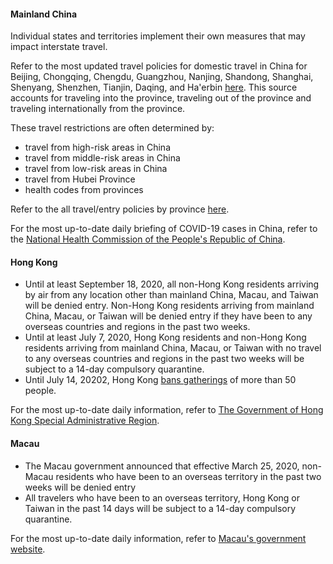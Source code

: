 #### Mainland China

Individual states and territories implement their own measures that may impact interstate travel.

Refer to the most updated travel policies for domestic travel in China for Beijing, Chongqing, Chengdu, Guangzhou, Nanjing, Shandong, Shanghai, Shenyang, Shenzhen, Tianjin, Daqing, and Ha'erbin [here](https://www.europeanchamber.com.cn/en/national-news/3188/travel_policies_to_and_from_cities_in_china). This source accounts for traveling into the province, traveling out of the province and traveling internationally from the province.

These travel restrictions are often determined by:

- travel from high-risk areas in China
- travel from middle-risk areas in China
- travel from low-risk areas in China
- travel from Hubei Province
- health codes from provinces

Refer to the all travel/entry policies by province [here](https://www.china-briefing.com/news/wp-content/uploads/2020/05/Travel-_-Entry-Policy-By-Province-As-of-May-24.jpg).

For the most up-to-date daily briefing of COVID-19 cases in China, refer to the [National Health Commission of the People's Republic of China](http://en.nhc.gov.cn/2020-06/16/c_80776.htm).

#### Hong Kong

- Until at least September 18, 2020, all non-Hong Kong residents arriving by air from any location other than mainland China, Macau, and Taiwan will be denied entry. Non-Hong Kong residents arriving from mainland China, Macau, or Taiwan will be denied entry if they have been to any overseas countries and regions in the past two weeks.
- Until at least July 7, 2020, Hong Kong residents and non-Hong Kong residents arriving from mainland China, Macau, or Taiwan with no travel to any overseas countries and regions in the past two weeks will be subject to a 14-day compulsory quarantine.
- Until July 14, 20202, Hong Kong [bans gatherings](https://www.garda.com/crisis24/news-alerts/355666/hong-kong-ban-on-gatherings-of-more-than-50-people-extended-until-july-14-as-other-covid-19-measures-eased-update-30) of more than 50 people.

For the most up-to-date daily information, refer to [The Government of Hong Kong Special Administrative Region](https://www.info.gov.hk/gia/general/202003/18/P2020031800758.htm).

#### Macau

- The Macau government announced that effective March 25, 2020, non-Macau residents who have been to an overseas territory in the past two weeks will be denied entry
- All travelers who have been to an overseas territory, Hong Kong or Taiwan in the past 14 days will be subject to a 14-day compulsory quarantine.

For the most up-to-date daily information, refer to [Macau's government website](https://www.ssm.gov.mo/apps1/PreventCOVID-19/en.aspx#clg17048).
